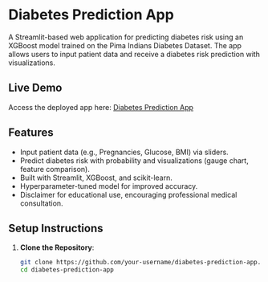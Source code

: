 




# Diabetes Prediction App

A Streamlit-based web application for predicting diabetes risk using an XGBoost model trained on the Pima Indians Diabetes Dataset. The app allows users to input patient data and receive a diabetes risk prediction with visualizations.

## Live Demo
Access the deployed app here: [Diabetes Prediction App](https://sefwlt5oz4ds9hktukq5fa.streamlit.app/)

## Features
- Input patient data (e.g., Pregnancies, Glucose, BMI) via sliders.
- Predict diabetes risk with probability and visualizations (gauge chart, feature comparison).
- Built with Streamlit, XGBoost, and scikit-learn.
- Hyperparameter-tuned model for improved accuracy.
- Disclaimer for educational use, encouraging professional medical consultation.

## Setup Instructions
1. **Clone the Repository**:
   ```bash
   git clone https://github.com/your-username/diabetes-prediction-app.git
   cd diabetes-prediction-app
